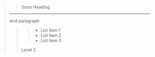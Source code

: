>> Sooo
> Heading
> -------
> 
> And paragraph
> 
>>> * List item 1
>>> * List item 2
>>> * List item 3
>>> 
>> Level 2
